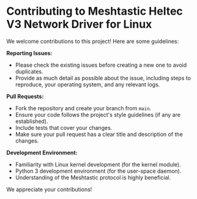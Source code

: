 # Contributing to Meshtastic Heltec V3 Network Driver for Linux

We welcome contributions to this project! Here are some guidelines:

**Reporting Issues:**
- Please check the existing issues before creating a new one to avoid duplicates.
- Provide as much detail as possible about the issue, including steps to reproduce, your operating system, and any relevant logs.

**Pull Requests:**
- Fork the repository and create your branch from `main`.
- Ensure your code follows the project's style guidelines (if any are established).
- Include tests that cover your changes.
- Make sure your pull request has a clear title and description of the changes.

**Development Environment:**
- Familiarity with Linux kernel development (for the kernel module).
- Python 3 development environment (for the user-space daemon).
- Understanding of the Meshtastic protocol is highly beneficial.

We appreciate your contributions!
